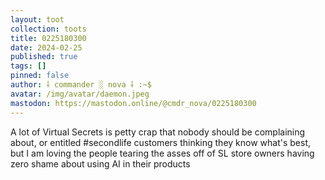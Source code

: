```yaml
---
layout: toot
collection: toots
title: 0225180300
date: 2024-02-25
published: true
tags: []
pinned: false
author: ⸸ commander ░ nova ⸸ :~$
avatar: /img/avatar/daemon.jpeg
mastodon: https://mastodon.online/@cmdr_nova/0225180300
---
```


A lot of Virtual Secrets is petty crap that nobody should be complaining about, or entitled #secondlife customers thinking they know what's best, but I am loving the people tearing the asses off of SL store owners having zero shame about using AI in their products
